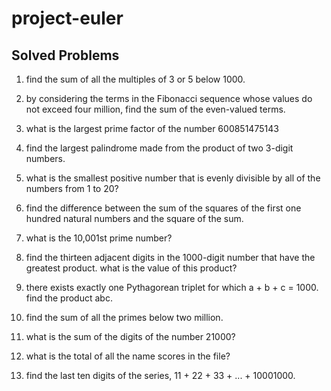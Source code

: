 # project-euler

## Solved Problems

1. find the sum of all the multiples of 3 or 5 below 1000.

2. by considering the terms in the Fibonacci sequence whose values do not exceed four million, find the sum of the even-valued terms.

3. what is the largest prime factor of the number 600851475143

4. find the largest palindrome made from the product of two 3-digit numbers.

5. what is the smallest positive number that is evenly divisible by all of the numbers from 1 to 20?

6. find the difference between the sum of the squares of the first one hundred natural numbers and the square of the sum.

7. what is the 10,001st prime number?

8. find the thirteen adjacent digits in the 1000-digit number that have the greatest product. what is the value of this product?

9. there exists exactly one Pythagorean triplet for which a + b + c = 1000. find the product abc.

10. find the sum of all the primes below two million.

16. what is the sum of the digits of the number 21000?

22. what is the total of all the name scores in the file?

48. find the last ten digits of the series, 11 + 22 + 33 + ... + 10001000.
